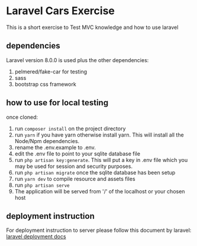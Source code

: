 # Laravel Cars Exercise

This is a short exercise to Test MVC knowledge and how to use laravel

## dependencies

Laravel version 8.0.0 is used
plus the other dependencies:

1. pelmered/fake-car for testing
2. sass
3. bootstrap css framework

## how to use for local testing

once cloned:
1. run `composer install` on the project directory
2. run `yarn` if you have yarn otherwise install yarn. This will install all the Node/Npm dependencies.
3. rename the .env.example to .env.
4. edit the .env file to point to your sqlite database file
5. run `php artisan key:generate`. This will put a key in .env file which you may be used for session and security purposes.
6. run `php artisan migrate` once the sqlite database has been setup
7. run `yarn dev` to compile resource and assets files
8. run `php artisan serve`
9. The application will be served from '/' of the localhost or your chosen host

## deployment instruction

For deployment instruction to server please follow this document by laravel:
[laravel deployment docs](https://laravel.com/docs/8.x/deployment)



